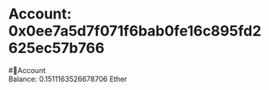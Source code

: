 
Account: 0x0ee7a5d7f071f6bab0fe16c895fd2625ec57b766
===================================================
  
#📜Account  
Balance: 0.1511163526678706 Ether